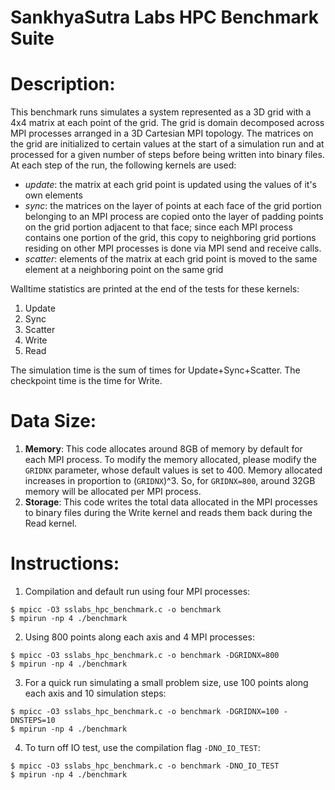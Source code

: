 # SankhyaSutra Labs HPC Benchmark Suite

Description:
============
This benchmark runs simulates a system represented as a 3D grid with a 4x4
matrix at each point of the grid. The grid is domain decomposed across MPI
processes arranged in a 3D Cartesian MPI topology. The matrices on the grid
are initialized to certain values at the start of a simulation run and at
processed for a given number of steps before being written into binary files.
At each step of the run, the following kernels are used:
+ *update*: the matrix at each grid point is updated using the values of it's
  own elements
+ *sync*: the matrices on the layer of points at each face of the grid
  portion belonging to an MPI process are copied onto the layer of padding
  points on the grid portion adjacent to that face; since each MPI process
  contains one portion of the grid, this copy to neighboring grid portions
  residing on other MPI processes is done via MPI send and receive calls.
+ *scatter*: elements of the matrix at each grid point is moved to the same
  element at a neighboring point on the same grid

Walltime statistics are printed at the end of the tests for these kernels:
1. Update
2. Sync
3. Scatter
4. Write
5. Read

The simulation time is the sum of times for Update+Sync+Scatter. The
checkpoint time is the time for Write.

Data Size:
==========
1. **Memory**: This code allocates around 8GB of memory by default for
each MPI process. To modify the memory allocated, please modify the
`GRIDNX` parameter, whose default values is set to 400. Memory allocated
increases in proportion to (`GRIDNX`)^3. So, for `GRIDNX=800`, around 32GB
memory will be allocated per MPI process.
2. **Storage**: This code writes the total data allocated in the MPI
processes to binary files during the Write kernel and reads them back
during the Read kernel.

Instructions:
=============
1. Compilation and default run using four MPI processes:
```
$ mpicc -O3 sslabs_hpc_benchmark.c -o benchmark
$ mpirun -np 4 ./benchmark
```
2. Using 800 points along each axis and 4 MPI processes:
```
$ mpicc -O3 sslabs_hpc_benchmark.c -o benchmark -DGRIDNX=800
$ mpirun -np 4 ./benchmark
```
3. For a quick run simulating a small problem size, use 100 points
along each axis and 10 simulation steps:
```
$ mpicc -O3 sslabs_hpc_benchmark.c -o benchmark -DGRIDNX=100 -DNSTEPS=10
$ mpirun -np 4 ./benchmark
```
4. To turn off IO test, use the compilation flag `-DNO_IO_TEST`:
```
$ mpicc -O3 sslabs_hpc_benchmark.c -o benchmark -DNO_IO_TEST
$ mpirun -np 4 ./benchmark
```
